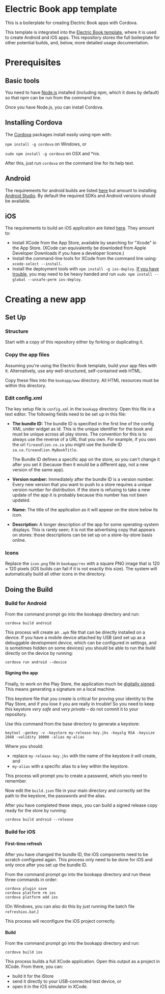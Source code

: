# Electric Book app template

This is a boilerplate for creating Electric Book apps with Cordova.

This template is integrated into the [Electric Book template](http://github.com/electricbookworks/electric-book), where it is used to create Android and iOS apps. This repository stores the full boilerplate for other potential builds, and, below, more detailed usage documentation.

# Prerequisites

## Basic tools

You need to have [Node.js](https://nodejs.org) installed (including npm, which it does by default) so that npm can be run from the command line.

Once you have Node.js, you can install Cordova.

## Installing Cordova

The [Cordova](https://cordova.apache.org/) packages install easily using npm with:

`npm install -g cordova` on Windows, or

`sudo npm install -g cordova` on OSX and \*nix.

After this, just run `cordova` on the command line for its help text.

## Android

The requirements for android builds are listed [here](https://cordova.apache.org/docs/en/latest/guide/platforms/android/index.html#requirements-and-support) but amount to installing [Android Studio](https://developer.android.com/studio/index.html). By default the required SDKs and Android versions should be available.

## iOS

The requirements to build an iOS application are listed [here](https://cordova.apache.org/docs/en/latest/guide/platforms/ios/index.html). They amount to:

* Install XCode from the App Store, available by searching for "Xcode" in the App Store. (XCode can equivalently be downloded from Apple Developer Downloads if you have a developer licence.)
* Install the command-line tools for XCode from the command line using: `xcode-select --install`.
* Install the deployment tools with `npm install -g ios-deploy`. [If you have trouble](https://github.com/phonegap/ios-deploy/issues/109#issuecomment-92589783), you may need to be heavy handed and run `sudo npm install --global --unsafe-perm ios-deploy`.

# Creating a new app

## Set Up

### Structure

Start with a copy of this repository either by forking or duplicating it.

### Copy the app files

Assuming you're using the Electric Book template, build your app files with it. Alternatively, use any well-structured, self-contained web HTML.

Copy these files into the `bookapp/www` directory. All HTML resources must be within this directory.

### Edit config.xml

The key setup file is `config.xml` in the `bookapp` directory. Open this file in a text editor. The following fields need to be set up in this file:

* **The bundle ID:** The bundle ID is specified in the first line of the config XML under widget as id. This is the unique identifier for the book and must be unique across all play stores. The convention for this is to always use the reverse of a URL that you own. For example, if you own the url `fireandlion.co.za` you might use the bundle ID `za.co.fireandlion.MyBookTitle`.

  The Bundle ID defines a specific app on the store, so you can't change it after you set it (because then it would be a different app, not a new version of the same app).

* **Version number:** Immediately after the bundle ID is a version number. Every new version that you want to push to a store requires a unique version number for distribution. If the store is refusing to take a new update of the app it is probably because this number has not been updated.
* **Name:** The title of the application as it will appear on the store below its icon.
* **Description:** A longer description of the app for some operating-system displays. This is rarely seen; it is not the advertising copy that appears on stores: those descriptions can be set up on a store-by-store basis online.

### Icons

Replace the `icon.png` file in `bookapp/res` with a square PNG image that is 120 × 120 pixels (iOS builds can fail if it is not exactly this size). The system will automatically build all other icons in the directory.

## Doing the Build

### Build for Android

From the command prompt go into the bookapp directory and run:

```
cordova build android
```

This process will create an `.apk` file that can be directly installed on a device. If you have a mobile device attached by USB (and set up as a debuggable development device, which can be configured in settings, and is sometimes hidden on some devices) you should be able to run the build directly on the device by running:

```
cordova run android --device
```

#### Signing the app

Finally, to work on the Play Store, the application much be [digitally signed](https://developer.android.com/studio/publish/app-signing.html). This means generating a signature on a local machine.

This keystore file that you create is critical for proving your identity to the Play Store, and if you lose it you are really in trouble! So you need to keep this keystore *very safe* and *very private* – do not commit it to your repository.

Use this command from the base directory to generate a keystore:

```
keytool -genkey -v -keystore my-release-key.jks -keyalg RSA -keysize 2048 -validity 10000 -alias my-alias
```

Where you should:

* replace `my-release-key.jks` with the name of the keystore it will create, and 
* `my-alias` with a specific alias to a key within the keystore.

This process will prompt you to create a password, which you need to remember.

Now edit the `build.json` file in your main directory and correctly set the path to the keystore, the passwords and the alias.

After you have completed these steps, you can build a signed release copy ready for the store by running:

```
cordova build android --release
```

### Build for iOS

#### First-time refresh

After you have changed the bundle ID, the iOS components need to be scratch configured again. This process only need to be done for iOS
and only once after you set up the bundle ID.

From the command prompt go into the bookapp directory and run these three commands in order:

```
cordova plugin save
cordova platform rm ios
cordova platform add ios
```

(On Windows, you can also do this by just running the batch file `refreshios.bat`.)

This process will reconfigure the iOS project correctly.

#### Build

From the command prompt go into the bookapp directory and run:

```
cordova build ios
```

This process builds a full XCode application. Open this output as a project in XCode. From there, you can:

* build it for the iStore
* send it directly to your USB-connected test device, or
* open it in the iOS simulator in XCode.
